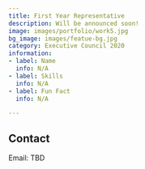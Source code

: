 ```yaml
---
title: First Year Representative
description: Will be announced soon!
image: images/portfolio/work5.jpg
bg_image: images/featue-bg.jpg
category: Executive Council 2020
information:
- label: Name
  info: N/A
- label: Skills
  info: N/A
- label: Fun Fact
  info: N/A

---
```

## Contact

Email: TBD